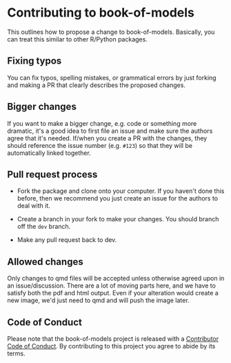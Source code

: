 # Contributing to book-of-models

This outlines how to propose a change to book-of-models. Basically, you can treat this similar to other R/Python packages.

## Fixing typos

You can fix typos, spelling mistakes, or grammatical errors by just forking and making a PR that clearly describes the proposed changes. 


## Bigger changes

If you want to make a bigger change, e.g. code or something more dramatic, it's a good idea to first file an issue and make sure the authors agree that it's needed.  If/when you create a PR with the changes, they should reference the issue number (e.g. `#123`) so that they will be automatically linked together.

## Pull request process

*   Fork the package and clone onto your computer. If you haven't done this before, then we recommend you just create an issue for the authors to deal with it. 

*  Create a branch in your fork to make your changes. You should branch off the `dev` branch.

*  Make any pull request back to dev.


## Allowed changes

Only changes to qmd files will be accepted unless otherwise agreed upon in an issue/discussion. There are a lot of moving parts here, and we have to satisfy both the pdf and html output. Even if your alteration would create a new image, we'd just need to qmd and will push the image later.


## Code of Conduct

Please note that the book-of-models project is released with a [Contributor Code of Conduct](CODE_OF_CONDUCT.md). By contributing to this project you agree to abide by its terms.
